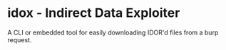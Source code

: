# idox - Indirect Data Exploiter

A CLI or embedded tool for easily downloading IDOR'd files from a burp request.